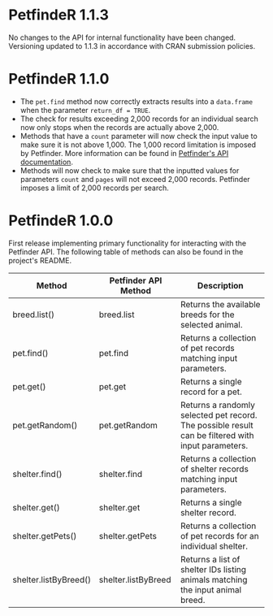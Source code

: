 # PetfindeR 1.1.3

No changes to the API for internal functionality have been changed. Versioning updated to 1.1.3 in accordance with CRAN submission policies.

# PetfindeR 1.1.0

* The `pet.find` method now correctly extracts results into a `data.frame` when the parameter `return_df = TRUE`.
* The check for results exceeding 2,000 records for an individual search now only stops when the records are actually above 2,000.
* Methods that have a `count` parameter will now check the input value to make sure it is not above 1,000. The 1,000 record limitation is imposed by Petfinder. More information can be found in [Petfinder's API documentation](https://www.petfinder.com/developers/api-docs#restrictions).
* Methods will now check to make sure that the inputted values for parameters `count` and `pages` will not exceed 2,000 records. Petfinder imposes a limit of 2,000 records per search.

# PetfindeR 1.0.0

First release implementing primary functionality for interacting with the Petfinder API. The following table of methods can also be found in the project's README.

| Method                | Petfinder API Method | Description                                                                                        |
|-----------------------|----------------------|----------------------------------------------------------------------------------------------------|
| breed.list()          | breed.list           | Returns the available breeds for the selected animal.                                              |
| pet.find()            | pet.find             | Returns a collection of pet records matching input parameters.                                     |
| pet.get()             | pet.get              | Returns a single record for a pet.                                                                 |
| pet.getRandom()       | pet.getRandom        | Returns a randomly selected pet record. The possible result can be filtered with input parameters. |
| shelter.find()        | shelter.find         | Returns a collection of shelter records matching input parameters.                                 |
| shelter.get()         | shelter.get          | Returns a single shelter record.                                                                   |
| shelter.getPets()     | shelter.getPets      | Returns a collection of pet records for an individual shelter.                                     |
| shelter.listByBreed() | shelter.listByBreed  | Returns a list of shelter IDs listing animals matching the input animal breed.

